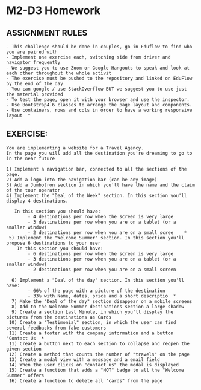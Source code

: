 # M2-D3 Homework

## ASSIGNMENT RULES
    - This challenge should be done in couples, go in Eduflow to find who you are paired with
    - Implement one exercise each, switching side from driver and navigator frequently
    - We suggest you to use Zoom or Google Hangouts to speak and look at each other throughout the whole activit
    - The exercise must be pushed to the repository and linked on EduFlow by the end of the day
    - You can google / use StackOverflow BUT we suggest you to use just the material provided
    - To test the page, open it with your browser and use the inspector.
    - Use Bootstrap4.6 classes to arrange the page layout and components.
    - Use containers, rows and cols in order to have a working responsive layout  * 
## EXERCISE: 
    You are implementing a website for a Travel Agency.
    In the page you will add all the destination you're dreaming to go to in the near future

    1) Implement a navigation bar, connected to all the sections of the page. 
    2) Add a logo into the navigation bar (can be any image)
    3) Add a Jumbotron section in which you'll have the name and the claim of the tour operator
    4) Implement the "Deal of the Week" section. In this section you'll display 4 destinations.
       
       In this section you should have:
            - 4 destinations per row when the screen is very large
            - 3 destinations per row when you are on a tablet (or a smaller window)
            - 2 destinations per row when you are on a small scree    * 
     5) Implement the "Welcome Summer" section. In this section you'll propose 6 destinations to your user
        In this section you should have:
            - 6 destinations per row when the screen is very large
            - 3 destinations per row when you are on a tablet (or a smaller window)
            - 2 destinations per row when you are on a small screen
     
      6) Implement a "Deal of the day" section. In this section you'll have:
            - 66% of the page with a picture of the destination
            - 33% with Name, dates, price and a short descriptio  * 
      7) Make the "Deal of the day" section disappear on a mobile screens
      8) Add to the Welcome Summer destinations section a large shadow
      9) Create a section Last Minute, in which you'll display the pictures from the destinations as Cards
     10) Create a "Testimonial" section, in which the user can find several feedbacks from fake customers
     11) Create a footer with the company information and a button "Contact Us  * 
     11) Create a button next to each section to collapse and reopen the given section
     12) Create a method that counts the number of "travels" on the page
     13) Create a modal view with a message and a email field
     14) When the user clicks on "contact us" the modal is displayed
     15) Create a function that adds a "HOT" badge to all the "Welcome Summer" offers
     16) Create a function to delete all "cards" from the page